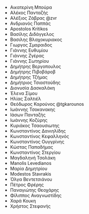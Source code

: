 - Αικατερίνη Μπούρα	
- Αλέκος Πανταζής	
- Αλέξιος Ζάβρας	@zvr
- Ανδριανός Παππάς
- Apostolos Kritikos
- Βασίλης Διδάγγελος
- Βασιλης Βλαχοκυριακος
- Γιωργος Σμαραιδος
- Γιάννης Ευθυμίου
- Γιάννης Ζγέρας
- Γιάννης Σωτηρίου
- Δημήτρης Βεργοπουλος
- Δημήτρης Πιβοβάροβ
- Δημήτρης Τζήμας
- Δημήτριος Τσιαστούδης
- Διονυσία Δασκαλάκη
- Έλενα Σίμου
- Ηλίας Σαλτιέλ
- Θεόδωρος Καρούνος	@tgkarounos
- Ιωάννης Τσοκανακης
- Ιάσων Πανταζής
- Ιωάννης Κοζύρης
- Κυριάκος Τσαουσιωτης
- Κωνσταντίνος Δανιηλίδης
- Κωνσταντίνος Κεφαλληνός
- Κωνσταντίνος Ουγγρίνης
- Κώστας Παπαδήμας
- Κωνσταντίνος Στεργίου
- Μαγδαληνή Τσολάκη
- Manolis Levedianos
- Μαρία Δημητρίου
- Modestos Stavrakis
- Όλγα Βεντετσιάνου
- Πέτρος Φρέρης
- Παναγιώτης Θεοχάρης
- Φίλιππος Αναγνωστίδης
- Χαρά Κουκη
- Χρήστος Στεφανής


